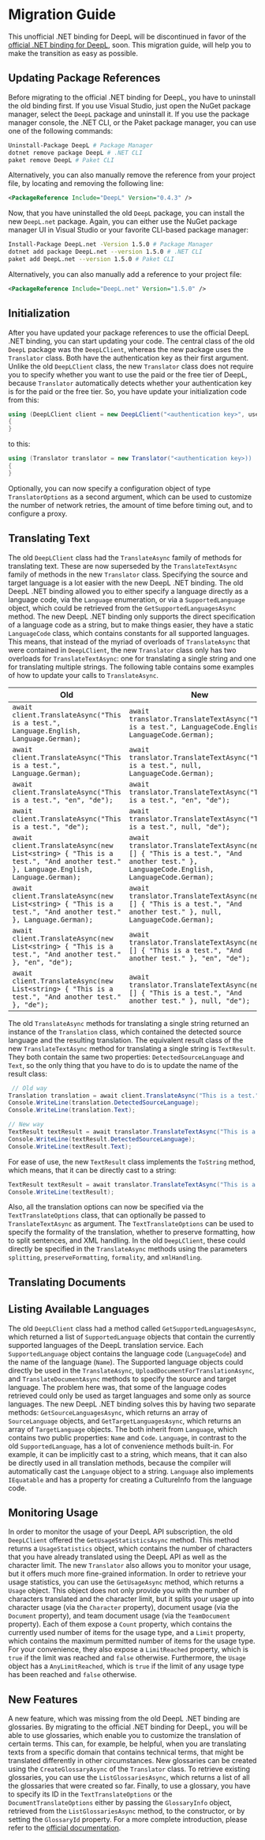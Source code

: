 # Migration Guide

This unofficial .NET binding for DeepL will be discontinued in favor of the [official .NET binding for DeepL](https://github.com/DeepLcom/deepl-dotnet), soon. This migration guide, will help you to make the transition as easy as possible.

## Updating Package References

Before migrating to the official .NET binding for DeepL, you have to uninstall the old binding first. If you use Visual Studio, just open the NuGet package manager, select the `DeepL` package and uninstall it. If you use the package manager console, the .NET CLI, or the Paket package manager, you can use one of the following commands:

```bash
Uninstall-Package DeepL # Package Manager
dotnet remove package DeepL # .NET CLI
paket remove DeepL # Paket CLI
```

Alternatively, you can also manually remove the reference from your project file, by locating and removing the following line:

```xml
<PackageReference Include="DeepL" Version="0.4.3" />
```

Now, that you have uninstalled the old `DeepL` package, you can install the new `DeepL.net` package. Again, you can either use the NuGet package manager UI in Visual Studio or your favorite CLI-based package manager:

```bash
Install-Package DeepL.net -Version 1.5.0 # Package Manager
dotnet add package DeepL.net --version 1.5.0 # .NET CLI
paket add DeepL.net --version 1.5.0 # Paket CLI
```

Alternatively, you can also manually add a reference to your project file:

```xml
<PackageReference Include="DeepL.net" Version="1.5.0" />
```

## Initialization

After you have updated your package references to use the official DeepL .NET binding, you can start updating your code. The central class of the old `DeepL` package was the `DeepLClient`, whereas the new package uses the `Translator` class. Both have the authentication key as their first argument. Unlike the old `DeepLClient` class, the new `Translator` class does not require you to specify whether you want to use the paid or the free tier of DeepL, because `Translator` automatically detects whether your authentication key is for the paid or the free tier. So, you have update your initialization code from this:

```csharp
using (DeepLClient client = new DeepLClient("<authentication key>", useFreeApi: false))
{
}
```

to this:

```csharp
using (Translator translator = new Translator("<authentication key>))
{
}
```

Optionally, you can now specify a configuration object of type `TranslatorOptions` as a second argument, which can be used to customize the number of network retries, the amount of time before timing out, and to configure a proxy.

## Translating Text

The old `DeepLClient` class had the `TranslateAsync` family of methods for translating text. These are now superseded by the `TranslateTextAsync` family of methods in the new `Translator` class. Specifying the source and target language is a lot easier with the new DeepL .NET binding. The old DeepL .NET binding allowed you to either specify a language directly as a language code, via the `Language` enumeration, or via a `SupportedLanguage` object, which could be retrieved from the `GetSupportedLanguagesAsync` method. The new DeepL .NET binding only supports the direct specification of a language code as a string, but to make things easier, they have a static `LanguageCode` class, which contains constants for all supported languages. This means, that instead of the myriad of overloads of `TranslateAsync` that were contained in `DeepLClient`, the new `Translator` class only has two overloads for `TranslateTextAsync`: one for translating a single string and one for translating multiple strings. The following table contains some examples of how to update your calls to `TranslateAsync`.

| **Old**                                                                                                                        | **New**                                                                                                                              |
|--------------------------------------------------------------------------------------------------------------------------------|--------------------------------------------------------------------------------------------------------------------------------------|
| `await client.TranslateAsync("This is a test.", Language.English, Language.German);`                                           | `await translator.TranslateTextAsync("This is a test.", LanguageCode.English, LanguageCode.German);`                                 |
| `await client.TranslateAsync("This is a test.", Language.German);`                                                             | `await translator.TranslateTextAsync("This is a test.", null, LanguageCode.German);`                                                 |
| `await client.TranslateAsync("This is a test.", "en", "de");`                                                                  | `await translator.TranslateTextAsync("This is a test.", "en", "de");`                                                                |
| `await client.TranslateAsync("This is a test.", "de");`                                                                        | `await translator.TranslateTextAsync("This is a test.", null, "de");`                                                                |
| `await client.TranslateAsync(new List<string> { "This is a test.", "And another test." }, Language.English, Language.German);` | `await translator.TranslateTextAsync(new [] { "This is a test.", "And another test." }, LanguageCode.English, LanguageCode.German);` |
| `await client.TranslateAsync(new List<string> { "This is a test.", "And another test." }, Language.German);`                   | `await translator.TranslateTextAsync(new [] { "This is a test.", "And another test." }, null, LanguageCode.German);`                 |
| `await client.TranslateAsync(new List<string> { "This is a test.", "And another test." }, "en", "de");`                        | `await translator.TranslateTextAsync(new [] { "This is a test.", "And another test." }, "en", "de");`                                |
| `await client.TranslateAsync(new List<string> { "This is a test.", "And another test." }, "de");`                              | `await translator.TranslateTextAsync(new [] { "This is a test.", "And another test." }, null, "de");`                                |

The old `TranslateAsync` methods for translating a single string returned an instance of the `Translation` class, which contained the detected source language and the resulting translation. The equivalent result class of the new `TranslateTextAsync` method for translating a single string is `TextResult`. They both contain the same two properties: `DetectedSourceLanguage` and `Text`, so the only thing that you have to do is to update the name of the result class:

```csharp
 // Old way
Translation translation = await client.TranslateAsync("This is a test.", Language.German);
Console.WriteLine(translation.DetectedSourceLanguage);
Console.WriteLine(translation.Text);

// New way
TextResult textResult = await translator.TranslateTextAsync("This is a test.", null, LanguageCode.German);
Console.WriteLine(textResult.DetectedSourceLanguage);
Console.WriteLine(textResult.Text);
```

For ease of use, the new `TextResult` class implements the `ToString` method, which means, that it can be directly cast to a string:

```csharp
TextResult textResult = await translator.TranslateTextAsync("This is a test.", null, LanguageCode.German);
Console.WriteLine(textResult);
```

Also, all the translation options can now be specified via the `TextTranslateOptions` class, that can optionally be passed to `TranslateTextAsync` as argument. The `TextTranslateOptions` can be used to specify the formality of the translation, whether to preserve formatting, how to split sentences, and XML handling. In the old `DeepLClient`, these could directly be specified in the `TranslateAsync` methods using the parameters `splitting`, `preserveFormatting`, `formality`, and `xmlHandling`. 

## Translating Documents



## Listing Available Languages

The old `DeepLClient` class had a method called `GetSupportedLanguagesAsync`, which returned a list of `SupportedLanguage` objects that contain the currently supported languages of the DeepL translation service. Each `SupportedLanguage` object contains the language code (`LanguageCode`) and the name of the language (`Name`). The Supported language objects could directly be used in the `TranslateAsync`, `UploadDocumentForTranslationAsync`, and `TranslateDocumentAsync` methods to specify the source and target language. The problem here was, that some of the language codes retrieved could only be used as target languages and some only as source languages. The new DeepL .NET binding solves this by having two separate methods: `GetSourceLanguagesAsync`, which returns an array of `SourceLanguage` objects, and `GetTargetLanguagesAsync`, which returns an array of `TargetLanguage` objects. The both inherit from `Language`, which contains two public properties: `Name` and `Code`. `Language`, in contrast to the old `SupportedLanguage`, has a lot of convenience methods built-in. For example, it can be implicitly cast to a string, which means, that it can also be directly used in all translation methods, because the compiler will automatically cast the `Language` object to a string. `Language` also implements `IEquatable` and has a property for creating a CultureInfo from the language code.

## Monitoring Usage

In order to monitor the usage of your DeepL API subscription, the old `DeepLClient` offered the `GetUsageStatisticsAsync` method. This method returns a `UsageStatistics` object, which contains the number of characters that you have already translated using the DeepL API as well as the character limit. The new `Translator` also allows you to monitor your usage, but it offers much more fine-grained information. In order to retrieve your usage statistics, you can use the `GetUsageAsync` method, which returns a `Usage` object. This object does not only provide you with the number of characters translated and the character limit, but it splits your usage up into character usage (via the `Character` property), document usage (via the `Document` property), and team document usage (via the `TeamDocument` property). Each of them expose a `Count` property, which contains the currently used number of items for the usage type, and a `Limit` property, which contains the maximum permitted number of items for the usage type. For your convenience, they also expose a `LimitReached` property, which is `true` if the limit was reached and `false` otherwise. Furthermore, the `Usage` object has a `AnyLimitReached`, which is `true` if the limit of any usage type has been reached and `false` otherwise.

## New Features

A new feature, which was missing from the old DeepL .NET binding are glossaries. By migrating to the official .NET binding for DeepL, you will be able to use glossaries, which enable you to customize the translation of certain terms. This can, for example, be helpful, when you are translating texts from a specific domain that contains technical terms, that might be translated differently in other circumstances. New glossaries can be created using the `CreateGlossaryAsync` of the `Translator` class. To retrieve existing glossaries, you can use the `ListGlossariesAsync`, which returns a list of all the glossaries that were created so far. Finally, to use a glossary, you have to specify its ID in the `TextTranslateOptions` or the `DocumentTranslateOptions` either by passing the `GlossaryInfo` object, retrieved from the `ListGlossariesAsync` method, to the constructor, or by setting the `GlossaryId` property. For a more complete introduction, please refer to the [official documentation](https://github.com/DeepLcom/deepl-dotnet#glossaries).
